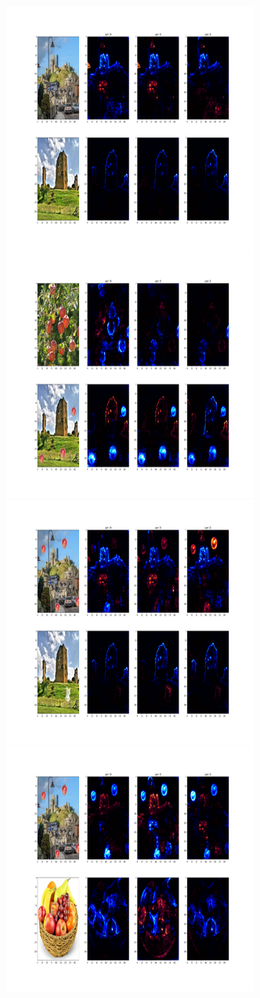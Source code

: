 <img src="https://github.com/golemmoja/UniversityProjects/blob/master/LRP_Visualizing_Differences/2comp.png" alt="Basic Castles" width="1000" height="500">

<img src="https://github.com/golemmoja/UniversityProjects/blob/master/LRP_Visualizing_Differences/6comp.png" alt="Castle with apples" width="1000" height="500">

<img src="https://github.com/golemmoja/UniversityProjects/blob/master/LRP_Visualizing_Differences/10comp.png" alt="Castles with apples and cats" width="1000" height="500">

<img src="https://github.com/golemmoja/UniversityProjects/blob/master/LRP_Visualizing_Differences/12comp.png" alt="Castle with apples and fruit basket" width="1000" height="500">
